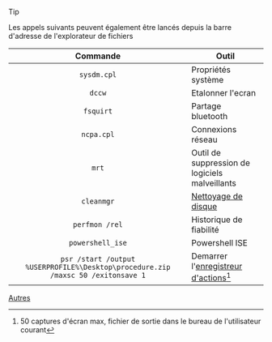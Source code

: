 > [!TIP]  
> Les appels suivants peuvent également être lancés depuis la barre d'adresse de l'explorateur de fichiers

|Commande|Outil|
|:-:|-|
|`sysdm.cpl`|Propriétés système|
|`dccw`|Etalonner l'ecran|
|`fsquirt`|Partage bluetooth|
|`ncpa.cpl`|Connexions réseau|
|`mrt`|Outil de suppression de logiciels malveillants|
|`cleanmgr`|[Nettoyage de disque](https://ss64.com/nt/cleanmgr.html)|
|`perfmon /rel`|Historique de fiabilité|
|`powershell_ise`|Powershell ISE|
|`psr /start /output %USERPROFILE%\Desktop\procedure.zip /maxsc 50 /exitonsave 1`|Demarrer l'[enregistreur d'actions](https://formations.surinfo.fr/divers/problem-step-recorder.html)[^1]|
[^1]: 50 captures d'écran max, fichier de sortie dans le bureau de l'utilisateur courant

[Autres](https://ss64.com/nt/run.html)

